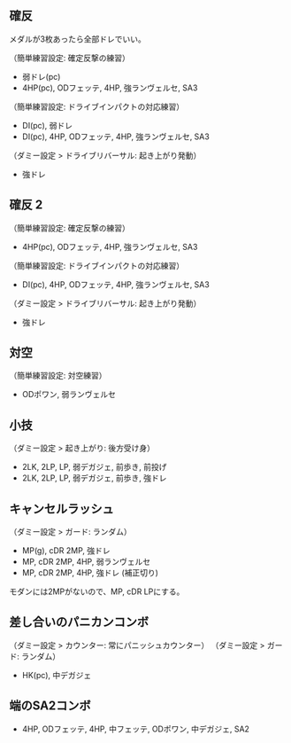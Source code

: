 ## 確反

メダルが3枚あったら全部ドレでいい。

（簡単練習設定: 確定反撃の練習）

- 弱ドレ(pc)
- 4HP(pc), ODフェッテ, 4HP, 強ランヴェルセ, SA3

（簡単練習設定: ドライブインパクトの対応練習）

- DI(pc), 弱ドレ
- DI(pc), 4HP, ODフェッテ, 4HP, 強ランヴェルセ, SA3

（ダミー設定 > ドライブリバーサル: 起き上がり発動）

- 強ドレ

## 確反 2

（簡単練習設定: 確定反撃の練習）

- 4HP(pc), ODフェッテ, 4HP, 強ランヴェルセ, SA3

（簡単練習設定: ドライブインパクトの対応練習）

- DI(pc), 4HP, ODフェッテ, 4HP, 強ランヴェルセ, SA3

（ダミー設定 > ドライブリバーサル: 起き上がり発動）

- 強ドレ

## 対空

（簡単練習設定: 対空練習）

- ODポワン, 弱ランヴェルセ

## 小技

（ダミー設定 > 起き上がり: 後方受け身）

- 2LK, 2LP, LP, 弱デガジェ, 前歩き, 前投げ
- 2LK, 2LP, LP, 弱デガジェ, 前歩き, 強ドレ

## キャンセルラッシュ

（ダミー設定 > ガード: ランダム）

- MP(g), cDR 2MP, 強ドレ
- MP, cDR 2MP, 4HP, 弱ランヴェルセ
- MP, cDR 2MP, 4HP, 強ドレ (補正切り)

モダンには2MPがないので、MP, cDR LPにする。

## 差し合いのパニカンコンボ

（ダミー設定 > カウンター: 常にパニッシュカウンター）
（ダミー設定 > ガード: ランダム）

- HK(pc), 中デガジェ

## 端のSA2コンボ

- 4HP, ODフェッテ, 4HP, 中フェッテ, ODポワン, 中デガジェ, SA2
